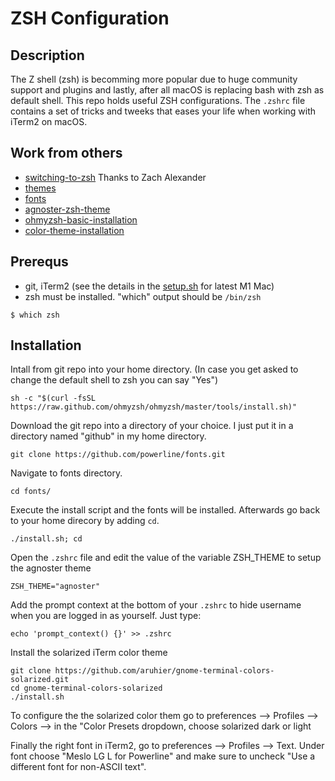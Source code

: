 # ZSH Configuration

##  Description
The Z shell (zsh) is becomming more popular due to huge community support and plugins and lastly, after all macOS is replacing bash with zsh as default shell. This repo holds useful ZSH configurations. The `.zshrc` file contains a set of tricks and tweeks that eases your life when working with iTerm2 on macOS.


## Work from others

* [switching-to-zsh] Thanks to Zach Alexander
* [themes] 
* [fonts] 
* [agnoster-zsh-theme] 
* [ohmyzsh-basic-installation]
* [color-theme-installation]


[switching-to-zsh]:                         http://zpalexander.com/switching-to-zsh/
[themes]:                                   https://github.com/ohmyzsh/ohmyzsh/wiki/themes
[fonts]:                                    https://github.com/powerline/fonts
[agnoster-zsh-theme]:                       https://github.com/agnoster/agnoster-zsh-theme
[ohmyzsh-basic-installation]:               https://github.com/ohmyzsh/ohmyzsh#basic-installation
[color-theme-installation]:                 https://gabrieltanner.org/blog/customizing-terminal-using-ohmyzsh

## Prerequs

* git, iTerm2 (see the details in the [setup.sh](./setup.sh) for latest M1 Mac)
* zsh must be installed. "which" output should be `/bin/zsh`
```console
$ which zsh
```


## Installation

Intall from git repo into your home directory. (In case you get asked to change the default shell to zsh you can say "Yes")

```console
sh -c "$(curl -fsSL https://raw.github.com/ohmyzsh/ohmyzsh/master/tools/install.sh)"
```

Download the git repo into a directory of your choice. I just put it in a directory named "github" in my home directory.

```console
git clone https://github.com/powerline/fonts.git
```

Navigate to fonts directory.
```console
cd fonts/
```

Execute the install script and the fonts will be installed. Afterwards go back to your home direcory by adding `cd`. 
```console
./install.sh; cd
```

Open the `.zshrc` file and edit the value of the variable ZSH_THEME to setup the agnoster theme

```console
ZSH_THEME="agnoster"
```

Add the prompt context at the bottom of your `.zshrc` to hide username when you are logged in as yourself. Just type:

```console
echo 'prompt_context() {}' >> .zshrc
```

Install the solarized iTerm color theme

```console
git clone https://github.com/aruhier/gnome-terminal-colors-solarized.git
cd gnome-terminal-colors-solarized
./install.sh
```

To configure the the solarized color them go to preferences --> Profiles --> Colors --> in the "Color Presets dropdown, choose solarized dark or light

Finally the right font in iTerm2, go to preferences --> Profiles --> Text. Under font choose "Meslo LG L for Powerline" and make sure to uncheck "Use a different font for non-ASCII text". 

